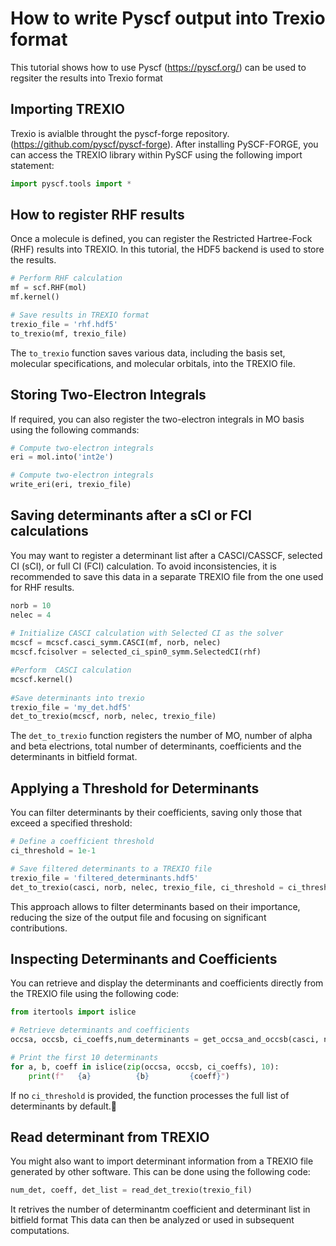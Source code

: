# How to write Pyscf output into Trexio format

This tutorial shows how to use Pyscf (https://pyscf.org/) can be used to regsiter the results into Trexio format

## Importing TREXIO

Trexio is avialble throught the pyscf-forge repository.(https://github.com/pyscf/pyscf-forge). After installing PySCF-FORGE, you can access the TREXIO library within PySCF using the following import statement:

```python
import pyscf.tools import *
```

## How to register RHF results

Once a molecule is defined, you can register the Restricted Hartree-Fock (RHF) results into TREXIO. In this tutorial, the HDF5 backend is used to store the results.

```python
# Perform RHF calculation
mf = scf.RHF(mol)
mf.kernel()

# Save results in TREXIO format
trexio_file = 'rhf.hdf5'
to_trexio(mf, trexio_file)
```
The ```to_trexio``` function saves various data, including the basis set, molecular specifications, and molecular orbitals, into the TREXIO file.

## Storing Two-Electron Integrals
 
If required, you can also register the two-electron integrals in MO basis using the following commands:

```python
# Compute two-electron integrals
eri = mol.into('int2e')

# Compute two-electron integrals
write_eri(eri, trexio_file)
```

## Saving determinants after a sCI or FCI calculations

You may want to register a determinant list after a CASCI/CASSCF, selected CI (sCI), or full CI (FCI) calculation. To avoid inconsistencies, it is recommended to save this data in a separate TREXIO file from the one used for RHF results.


```python
norb = 10
nelec = 4
                          
# Initialize CASCI calculation with Selected CI as the solver
mcscf = mcscf.casci_symm.CASCI(mf, norb, nelec)
mcscf.fcisolver = selected_ci_spin0_symm.SelectedCI(rhf)

#Perform  CASCI calculation
mcscf.kernel()
 
#Save determinants into trexio
trexio_file = 'my_det.hdf5'
det_to_trexio(mcscf, norb, nelec, trexio_file)
```

The ```det_to_trexio``` function registers the number of MO, number of alpha and beta electrions, total number of determinants, coefficients and the determinants in bitfield format.

## Applying a Threshold for Determinants
You can filter determinants by their coefficients, saving only those that exceed a specified threshold:

```python
# Define a coefficient threshold
ci_threshold = 1e-1

# Save filtered determinants to a TREXIO file
trexio_file = 'filtered_determinants.hdf5'
det_to_trexio(casci, norb, nelec, trexio_file, ci_threshold = ci_threshold )
```

This approach allows to filter determinants based on their importance, reducing the size of the output file and focusing on significant contributions.

## Inspecting Determinants and Coefficients
You can retrieve and display the determinants and coefficients directly from the TREXIO file using the following code:

```python
from itertools import islice

# Retrieve determinants and coefficients
occsa, occsb, ci_coeffs,num_determinants = get_occsa_and_occsb(casci, norb, nelec, ci_threshold = ci_threshold)

# Print the first 10 determinants
for a, b, coeff in islice(zip(occsa, occsb, ci_coeffs), 10):
    print(f"   {a}          {b}         {coeff}")
```
If no ```ci_threshold``` is provided, the function processes the full list of determinants by default.

## Read determinant from TREXIO
You might also want to import determinant information from a TREXIO file generated by other software. This can be done using the following code:

```python
num_det, coeff, det_list = read_det_trexio(trexio_fil)
```
It retrives the number of determinantm coefficient and determinant list in bitfield format
This data can then be analyzed or used in subsequent computations.

